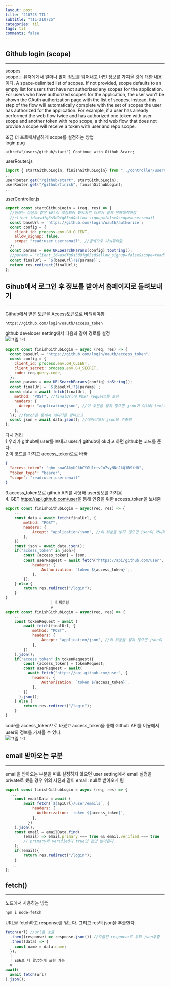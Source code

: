 ```yaml
---
layout: post
title: "210725-TIL"
subtitle: "TIL-210725"
categories: til
tags: til
comments: false
---
```


## Github login (scope)

---

[scopes](https://docs.github.com/en/developers/apps/building-oauth-apps/scopes-for-oauth-apps)  
scope는 유저에게서 얼마나 많이 정보를 읽어내고 너떤 정보를 가져올 것에 대한 내용이다.
A space-delimited list of scopes. If not provided, scope defaults to an empty list for users that have not authorized any scopes for the application. For users who have authorized scopes for the application, the user won't be shown the OAuth authorization page with the list of scopes. Instead, this step of the flow will automatically complete with the set of scopes the user has authorized for the application. For example, if a user has already performed the web flow twice and has authorized one token with user scope and another token with repo scope, a third web flow that does not provide a scope will receive a token with user and repo scope.

조금 더 프로페셔널하게 scope를 설정하는 방법  
login.pug

```pug
a(href="/users/github/start") Continue with Github &rarr;
```

userRouter.js

```javascript
import { startGithubLogin, finishGithubLogin} from "../controller/userController";
...
userRouter.get("/github/start", startGithubLogin);
userRouter.get("/github/finish", finishGithubLogin);
...
```

userController.js

```javascript
export const startGithubLogin = (req, res) => {
  //원래는 다음과 같은 URL이 포함되어 있었지만 다루기 쉽게 분해해줘야함
  //client_id=asdfg6s5d9fg65sd&allow_signup=false&scope=user:email
  const baseUrl = `https://github.com/login/oauth/authorize`;
  const config = {
    client_id: process.env.GH_CLIENT,
    allow_signup: false,
    scope: "read:user user:email", //공백으로 나눠줘야함
  };
  const params = new URLSearchParams(config).toString();
  //params = "client_id=asdfg6s5d9fg65sd&allow_signup=false&scope=read%3Auser+user%3Aemail"
  const finalUrl = `${baseUrl}?${params}`;
  return res.redirect(finalUrl);
};
```

## Gihub에서 로그인 후 정보를 받아서 홈페이지로 돌려보내기

---

Github에서 받은 토큰을 Access토큰으로 바꿔줘야함

```
https://github.com/login/oauth/access_token
```

github developer setting에서 다음과 같이 경로를 설정  
![그림 1-1](/assets/img/web/2021-07-25/1-1.png)

```javascript
export const finishGithubLogin = async (req, res) => {
  const baseUrl = "https://github.com/login/oauth/access_token";
  const config = {
    client_id: process.env.GH_CLIENT,
    client_secret: process.env.GH_SECRET,
    code: req.query.code,
  };
  const params = new URLSearchParams(config).toString();
  const finalUrl = `${baseUrl}?${params}`;
  const data = await fetch(finalUrl, {
    method: "POST", //finalUrl에 POST request를 보냄
    headers: {
      Accept: "application/json", //이 부분을 넣지 않으면 json이 아니라 text가 됨
    },
  }); //fetch를 통해서 데이터를 받아오고
  const json = await data.json(); //데이터에서 json을 추출함
};
```

다시 정리  
1.우리가 github에 user를 보내고 user가 github에 ok라고 하면 github는 코드를 준다.  
2.이 코드를 가지고 access_token으로 바꿈

```json
{
  "access_token": "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",
  "token_type": "bearer",
  "scope": "read:user,user:email"
}
```

3.access_token으로 github API를 사용해 user정보를 가져옴  
4. GET https://api.github.com/user을 통해 인증을 위한 access_token을 보내줌

```javascript
export const finishGithubLogin = async(req, res) => {
    ...
    const data = await fetch(finalUrl, {
        method: "POST",
        headers: {
            Accept: "application/json", //이 부분을 넣지 않으면 json이 아니라 text가 됨
        },
    })
    const json = await data.json();
    if("access_token" in json){
        const {access_token} = json;
        const userRequest = await fetch("https://api/github.com/user", {
            headers: {
                Authorization: `token ${access_token}`;,
            },
        });
    } else {
        return res.redirect("/login");
    }
}
                    | 리팩토링
                    v
export const finishGithubLogin = async(req, res) => {
    ...
    const tokenRequest = await (
        await fetch(finalUrl, {
            method: "POST",
            headers: {
                Accept: "application/json", //이 부분을 넣지 않으면 json이 아니라 text가 됨
            },
        })
    ).json();
    if("access_token" in tokenRequest){
        const {access_token} = tokenRequest;
        const userRequest = await(
          await fetch("https://api.github.com/user", {
            headers: {
                Authorization: `token ${access_token}`,
            },
        })
      ).json();
    } else {
        return res.redirect("/login");
    }
}
```

code를 access_token으로 바꿨고 access_token을 통해 Github API를 이용해서 user의 정보를 가져올 수 있다.  
 ![그림 1-1](/assets/img/web/2021-07-25/1-2.png)

## email 받아오는 부분

---

email을 받아오는 부분을 따로 설정하지 않으면 user setting에서 email 설정을 private로 했을 경우 위의 사진과 같이 email: null로 받아오게 됨

```javascript
export const finishGithubLogin = async (req, res) => {
  ...
    const emailData = await (
        await fetch(`${apiUrl}/user/emails`, {
            headers: {
              Authorization: `token ${access_token}`,
            },
          })
    ).json();
    const email = emailData.find(
        (email) => email.primary === true && email.verified === true
        // primary와 verified가 true인 값만 받아온다.
    );
    if(!email){
        return res.redirect("/login");
    }
  ...
};
```

## fetch()

---

노드에서 사용하는 방법

```javascript
npm i node-fetch
```

URL을 fetch하고 response를 얻는다. 그리고 res의 json을 추출한다.

```javascript
fetch(url) //url을 호출
  .then((response) => response.json()) //호출된 response로 부터 json추출
  .then((data) => {
    const name = data.name;
  });
  |
  | ES6로 더 깔끔하게 표현 가능
  v
await(
  await fetch(url)
).json();
```
